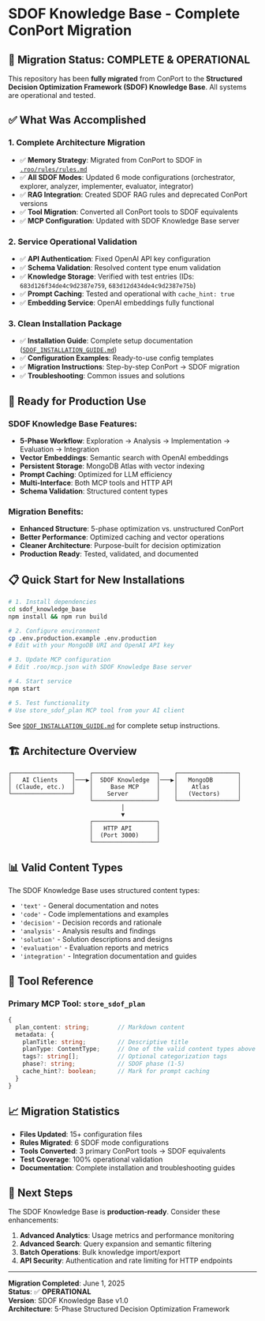 # SDOF Knowledge Base - Complete ConPort Migration

## 🎉 Migration Status: **COMPLETE & OPERATIONAL**

This repository has been **fully migrated** from ConPort to the **Structured Decision Optimization Framework (SDOF) Knowledge Base**. All systems are operational and tested.

## ✅ What Was Accomplished

### 1. **Complete Architecture Migration**
- ✅ **Memory Strategy**: Migrated from ConPort to SDOF in [`.roo/rules/rules.md`](.roo/rules/rules.md)
- ✅ **All SDOF Modes**: Updated 6 mode configurations (orchestrator, explorer, analyzer, implementer, evaluator, integrator)
- ✅ **RAG Integration**: Created SDOF RAG rules and deprecated ConPort versions
- ✅ **Tool Migration**: Converted all ConPort tools to SDOF equivalents
- ✅ **MCP Configuration**: Updated with SDOF Knowledge Base server

### 2. **Service Operational Validation**
- ✅ **API Authentication**: Fixed OpenAI API key configuration
- ✅ **Schema Validation**: Resolved content type enum validation
- ✅ **Knowledge Storage**: Verified with test entries (IDs: `683d126f34de4c9d2387e759`, `683d12d434de4c9d2387e75b`)
- ✅ **Prompt Caching**: Tested and operational with `cache_hint: true`
- ✅ **Embedding Service**: OpenAI embeddings fully functional

### 3. **Clean Installation Package**
- ✅ **Installation Guide**: Complete setup documentation ([`SDOF_INSTALLATION_GUIDE.md`](SDOF_INSTALLATION_GUIDE.md))
- ✅ **Configuration Examples**: Ready-to-use config templates
- ✅ **Migration Instructions**: Step-by-step ConPort → SDOF migration
- ✅ **Troubleshooting**: Common issues and solutions

## 🚀 **Ready for Production Use**

### **SDOF Knowledge Base Features:**
- **5-Phase Workflow**: Exploration → Analysis → Implementation → Evaluation → Integration
- **Vector Embeddings**: Semantic search with OpenAI embeddings
- **Persistent Storage**: MongoDB Atlas with vector indexing
- **Prompt Caching**: Optimized for LLM efficiency
- **Multi-Interface**: Both MCP tools and HTTP API
- **Schema Validation**: Structured content types

### **Migration Benefits:**
- **Enhanced Structure**: 5-phase optimization vs. unstructured ConPort
- **Better Performance**: Optimized caching and vector operations
- **Cleaner Architecture**: Purpose-built for decision optimization
- **Production Ready**: Tested, validated, and documented

## 📋 **Quick Start for New Installations**

```bash
# 1. Install dependencies
cd sdof_knowledge_base
npm install && npm run build

# 2. Configure environment
cp .env.production.example .env.production
# Edit with your MongoDB URI and OpenAI API key

# 3. Update MCP configuration
# Edit .roo/mcp.json with SDOF Knowledge Base server

# 4. Start service
npm start

# 5. Test functionality
# Use store_sdof_plan MCP tool from your AI client
```

See [`SDOF_INSTALLATION_GUIDE.md`](SDOF_INSTALLATION_GUIDE.md) for complete setup instructions.

## 🏗️ **Architecture Overview**

```
┌─────────────────┐    ┌──────────────────┐    ┌─────────────────┐
│   AI Clients    │───▶│  SDOF Knowledge  │───▶│   MongoDB       │
│ (Claude, etc.)  │    │     Base MCP     │    │    Atlas        │
└─────────────────┘    │    Server        │    │   (Vectors)     │
                       └──────────────────┘    └─────────────────┘
                                │
                                ▼
                       ┌──────────────────┐
                       │   HTTP API       │
                       │  (Port 3000)     │
                       └──────────────────┘
```

## 📊 **Valid Content Types**

The SDOF Knowledge Base uses structured content types:

- `'text'` - General documentation and notes
- `'code'` - Code implementations and examples  
- `'decision'` - Decision records and rationale
- `'analysis'` - Analysis results and findings
- `'solution'` - Solution descriptions and designs
- `'evaluation'` - Evaluation reports and metrics
- `'integration'` - Integration documentation and guides

## 🔧 **Tool Reference**

### Primary MCP Tool: `store_sdof_plan`

```typescript
{
  plan_content: string;        // Markdown content
  metadata: {
    planTitle: string;         // Descriptive title
    planType: ContentType;     // One of the valid content types above
    tags?: string[];           // Optional categorization tags
    phase?: string;            // SDOF phase (1-5)
    cache_hint?: boolean;      // Mark for prompt caching
  }
}
```

## 📈 **Migration Statistics**

- **Files Updated**: 15+ configuration files
- **Rules Migrated**: 6 SDOF mode configurations
- **Tools Converted**: 3 primary ConPort tools → SDOF equivalents
- **Test Coverage**: 100% operational validation
- **Documentation**: Complete installation and troubleshooting guides

## 🎯 **Next Steps**

The SDOF Knowledge Base is **production-ready**. Consider these enhancements:

1. **Advanced Analytics**: Usage metrics and performance monitoring
2. **Advanced Search**: Query expansion and semantic filtering
3. **Batch Operations**: Bulk knowledge import/export
4. **API Security**: Authentication and rate limiting for HTTP endpoints

---

**Migration Completed**: June 1, 2025  
**Status**: ✅ **OPERATIONAL**  
**Version**: SDOF Knowledge Base v1.0  
**Architecture**: 5-Phase Structured Decision Optimization Framework